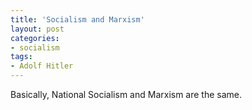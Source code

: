 ```yaml
---
title: 'Socialism and Marxism'
layout: post
categories:
- socialism
tags:
- Adolf Hitler
---
```


Basically, National Socialism and Marxism are the same.